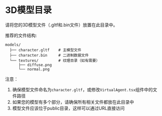 # 3D模型目录

请将您的3D模型文件（.gltf和.bin文件）放置在此目录中。

推荐的文件结构:
```
models/
  ├── character.gltf    # 主模型文件
  ├── character.bin     # 二进制数据文件
  └── textures/         # 纹理目录（如有需要）
      ├── diffuse.png
      └── normal.png
```

注意：
1. 确保模型文件命名为`character.gltf`，或修改`VirtualAgent.tsx`组件中的文件路径
2. 如果您的模型有多个部分，请确保所有相关文件都放在此目录中
3. 模型文件应该位于public目录，这样可以通过URL直接访问 